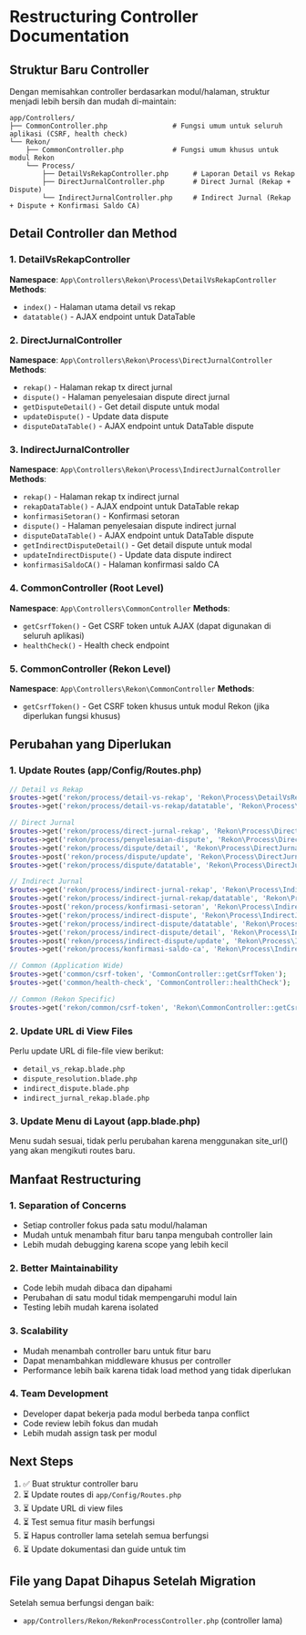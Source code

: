 # Restructuring Controller Documentation

## Struktur Baru Controller

Dengan memisahkan controller berdasarkan modul/halaman, struktur menjadi lebih bersih dan mudah di-maintain:

```
app/Controllers/
├── CommonController.php                # Fungsi umum untuk seluruh aplikasi (CSRF, health check)
└── Rekon/
    ├── CommonController.php            # Fungsi umum khusus untuk modul Rekon
    └── Process/
        ├── DetailVsRekapController.php      # Laporan Detail vs Rekap
        ├── DirectJurnalController.php       # Direct Jurnal (Rekap + Dispute)
        └── IndirectJurnalController.php     # Indirect Jurnal (Rekap + Dispute + Konfirmasi Saldo CA)
```

## Detail Controller dan Method

### 1. DetailVsRekapController
**Namespace**: `App\Controllers\Rekon\Process\DetailVsRekapController`
**Methods**:
- `index()` - Halaman utama detail vs rekap
- `datatable()` - AJAX endpoint untuk DataTable

### 2. DirectJurnalController  
**Namespace**: `App\Controllers\Rekon\Process\DirectJurnalController`
**Methods**:
- `rekap()` - Halaman rekap tx direct jurnal
- `dispute()` - Halaman penyelesaian dispute direct jurnal  
- `getDisputeDetail()` - Get detail dispute untuk modal
- `updateDispute()` - Update data dispute
- `disputeDataTable()` - AJAX endpoint untuk DataTable dispute

### 3. IndirectJurnalController
**Namespace**: `App\Controllers\Rekon\Process\IndirectJurnalController`
**Methods**:
- `rekap()` - Halaman rekap tx indirect jurnal
- `rekapDataTable()` - AJAX endpoint untuk DataTable rekap
- `konfirmasiSetoran()` - Konfirmasi setoran
- `dispute()` - Halaman penyelesaian dispute indirect jurnal
- `disputeDataTable()` - AJAX endpoint untuk DataTable dispute  
- `getIndirectDisputeDetail()` - Get detail dispute untuk modal
- `updateIndirectDispute()` - Update data dispute indirect
- `konfirmasiSaldoCA()` - Halaman konfirmasi saldo CA

### 4. CommonController (Root Level)
**Namespace**: `App\Controllers\CommonController`
**Methods**:
- `getCsrfToken()` - Get CSRF token untuk AJAX (dapat digunakan di seluruh aplikasi)
- `healthCheck()` - Health check endpoint

### 5. CommonController (Rekon Level)
**Namespace**: `App\Controllers\Rekon\CommonController`
**Methods**:
- `getCsrfToken()` - Get CSRF token khusus untuk modul Rekon (jika diperlukan fungsi khusus)

## Perubahan yang Diperlukan

### 1. Update Routes (app/Config/Routes.php)

```php
// Detail vs Rekap
$routes->get('rekon/process/detail-vs-rekap', 'Rekon\Process\DetailVsRekapController::index');
$routes->get('rekon/process/detail-vs-rekap/datatable', 'Rekon\Process\DetailVsRekapController::datatable');

// Direct Jurnal  
$routes->get('rekon/process/direct-jurnal-rekap', 'Rekon\Process\DirectJurnalController::rekap');
$routes->get('rekon/process/penyelesaian-dispute', 'Rekon\Process\DirectJurnalController::dispute');
$routes->get('rekon/process/dispute/detail', 'Rekon\Process\DirectJurnalController::getDisputeDetail');
$routes->post('rekon/process/dispute/update', 'Rekon\Process\DirectJurnalController::updateDispute');
$routes->get('rekon/process/dispute/datatable', 'Rekon\Process\DirectJurnalController::disputeDataTable');

// Indirect Jurnal
$routes->get('rekon/process/indirect-jurnal-rekap', 'Rekon\Process\IndirectJurnalController::rekap');
$routes->get('rekon/process/indirect-jurnal-rekap/datatable', 'Rekon\Process\IndirectJurnalController::rekapDataTable');
$routes->post('rekon/process/konfirmasi-setoran', 'Rekon\Process\IndirectJurnalController::konfirmasiSetoran');
$routes->get('rekon/process/indirect-dispute', 'Rekon\Process\IndirectJurnalController::dispute');
$routes->get('rekon/process/indirect-dispute/datatable', 'Rekon\Process\IndirectJurnalController::disputeDataTable');
$routes->get('rekon/process/indirect-dispute/detail', 'Rekon\Process\IndirectJurnalController::getIndirectDisputeDetail');
$routes->post('rekon/process/indirect-dispute/update', 'Rekon\Process\IndirectJurnalController::updateIndirectDispute');
$routes->get('rekon/process/konfirmasi-saldo-ca', 'Rekon\Process\IndirectJurnalController::konfirmasiSaldoCA');

// Common (Application Wide)
$routes->get('common/csrf-token', 'CommonController::getCsrfToken');
$routes->get('common/health-check', 'CommonController::healthCheck');

// Common (Rekon Specific) 
$routes->get('rekon/common/csrf-token', 'Rekon\CommonController::getCsrfToken');
```

### 2. Update URL di View Files

Perlu update URL di file-file view berikut:
- `detail_vs_rekap.blade.php` 
- `dispute_resolution.blade.php`
- `indirect_dispute.blade.php`
- `indirect_jurnal_rekap.blade.php`

### 3. Update Menu di Layout (app.blade.php)

Menu sudah sesuai, tidak perlu perubahan karena menggunakan site_url() yang akan mengikuti routes baru.

## Manfaat Restructuring

### 1. **Separation of Concerns**
- Setiap controller fokus pada satu modul/halaman
- Mudah untuk menambah fitur baru tanpa mengubah controller lain
- Lebih mudah debugging karena scope yang lebih kecil

### 2. **Better Maintainability**  
- Code lebih mudah dibaca dan dipahami
- Perubahan di satu modul tidak mempengaruhi modul lain
- Testing lebih mudah karena isolated

### 3. **Scalability**
- Mudah menambah controller baru untuk fitur baru
- Dapat menambahkan middleware khusus per controller
- Performance lebih baik karena tidak load method yang tidak diperlukan

### 4. **Team Development**
- Developer dapat bekerja pada modul berbeda tanpa conflict
- Code review lebih fokus dan mudah
- Lebih mudah assign task per modul

## Next Steps

1. ✅ Buat struktur controller baru
2. ⏳ Update routes di `app/Config/Routes.php`
3. ⏳ Update URL di view files
4. ⏳ Test semua fitur masih berfungsi
5. ⏳ Hapus controller lama setelah semua berfungsi
6. ⏳ Update dokumentasi dan guide untuk tim

## File yang Dapat Dihapus Setelah Migration

Setelah semua berfungsi dengan baik:
- `app/Controllers/Rekon/RekonProcessController.php` (controller lama)
